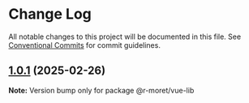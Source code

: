 # Change Log

All notable changes to this project will be documented in this file.
See [Conventional Commits](https://conventionalcommits.org) for commit guidelines.

## [1.0.1](https://github.com/r-moret/lerna-test/compare/v1.0.0...v1.0.1) (2025-02-26)

**Note:** Version bump only for package @r-moret/vue-lib

